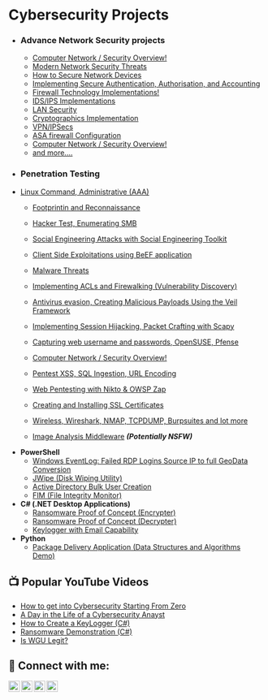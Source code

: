 # Cybersecurity Projects
- <b><h3>Advance Network Security projects</h3></b>
  - [Computer Network / Security Overview!](https://github.com/abfembest/cybersecurity/assets/59797153/e3156ad9-9a87-403a-b30a-6f83666bdba9)
  - [Modern Network Security Threats](https://github.com/abfembest/cybersecurity/assets/59797153/e3156ad9-9a87-403a-b30a-6f83666bdba9)
  - [How to Secure Network Devices](https://github.com/abfembest/cybersecurity/assets/59797153/52fde834-8e7c-48cc-b6eb-eea575c5f0e1)
  - [Implementing Secure Authentication, Authorisation, and Accounting](https://github.com/abfembest/cybersecurity/assets/59797153/e3156ad9-9a87-403a-b30a-6f83666bdba9)
  - [Firewall Technology Implementations!](https://github.com/abfembest/cybersecurity/assets/59797153/e3156ad9-9a87-403a-b30a-6f83666bdba9)
  - [IDS/IPS Implementations](https://github.com/abfembest/cybersecurity/assets/59797153/e3156ad9-9a87-403a-b30a-6f83666bdba9)
  - [LAN Security](https://github.com/abfembest/cybersecurity/assets/59797153/e3156ad9-9a87-403a-b30a-6f83666bdba9)
  - [Cryptographics Implementation](https://github.com/abfembest/cybersecurity/assets/59797153/e3156ad9-9a87-403a-b30a-6f83666bdba9)
  - [VPN/IPSecs](https://github.com/abfembest/cybersecurity/assets/59797153/e3156ad9-9a87-403a-b30a-6f83666bdba9)
  - [ASA firewall Configuration](https://github.com/abfembest/cybersecurity/assets/59797153/e3156ad9-9a87-403a-b30a-6f83666bdba9)
  - [Computer Network / Security Overview!](https://github.com/abfembest/cybersecurity/assets/59797153/e3156ad9-9a87-403a-b30a-6f83666bdba9)
  - [and more....](https://github.com/abfembest/cybersecurity/assets/59797153/e3156ad9-9a87-403a-b30a-6f83666bdba9)
- <b><h3>Penetration Testing</h3></b>
- [Linux Command, Administrative (AAA)](https://github.com/abfembest/cybersecurity/assets/59797153/e3156ad9-9a87-403a-b30a-6f83666bdba9)
  - [Footprintin and Reconnaissance](https://github.com/abfembest/cybersecurity/assets/59797153/e3156ad9-9a87-403a-b30a-6f83666bdba9)
  - [Hacker Test, Enumerating SMB](https://github.com/abfembest/cybersecurity/assets/59797153/52fde834-8e7c-48cc-b6eb-eea575c5f0e1)
  - [Social Engineering Attacks with Social Engineering Toolkit](https://github.com/abfembest/cybersecurity/assets/59797153/e3156ad9-9a87-403a-b30a-6f83666bdba9)
  - [Client Side Exploitations using BeEF application](https://github.com/abfembest/cybersecurity/assets/59797153/e3156ad9-9a87-403a-b30a-6f83666bdba9)
  - [Malware Threats](https://github.com/abfembest/cybersecurity/assets/59797153/e3156ad9-9a87-403a-b30a-6f83666bdba9)
  - [Implementing ACLs and Firewalking (Vulnerability Discovery)](https://github.com/abfembest/cybersecurity/assets/59797153/e3156ad9-9a87-403a-b30a-6f83666bdba9)
  - [Antivirus evasion, Creating Malicious Payloads Using the Veil Framework](https://github.com/abfembest/cybersecurity/assets/59797153/e3156ad9-9a87-403a-b30a-6f83666bdba9)
  - [Implementing Session Hijacking, Packet Crafting with Scapy](https://github.com/abfembest/cybersecurity/assets/59797153/e3156ad9-9a87-403a-b30a-6f83666bdba9)
  - [Capturing web username and passwords, OpenSUSE, Pfense](https://github.com/abfembest/cybersecurity/assets/59797153/e3156ad9-9a87-403a-b30a-6f83666bdba9)
  - [Computer Network / Security Overview!](https://github.com/abfembest/cybersecurity/assets/59797153/e3156ad9-9a87-403a-b30a-6f83666bdba9)
  - [Pentest XSS, SQL Ingestion, URL Encoding](https://github.com/abfembest/cybersecurity/assets/59797153/e3156ad9-9a87-403a-b30a-6f83666bdba9)
  - [Web Pentesting with Nikto & OWSP Zap](https://github.com/abfembest/cybersecurity/assets/59797153/e3156ad9-9a87-403a-b30a-6f83666bdba9)
  - [Creating and Installing SSL Certificates](https://github.com/abfembest/cybersecurity/assets/59797153/e3156ad9-9a87-403a-b30a-6f83666bdba9)
  - [Wireless, Wireshark, NMAP, TCPDUMP, Burpsuites and lot more](https://github.com/abfembest/cybersecurity/assets/59797153/e3156ad9-9a87-403a-b30a-6f83666bdba9)

  - [Image Analysis Middleware](https://github.com/joshmadakor1/4chan-Image-Analysis-Middleware-C964) <b><i>(Potentially NSFW)</b></i>
- <b>PowerShell</b>
  - [Windows EventLog: Failed RDP Logins Source IP to full GeoData Conversion](https://github.com/joshmadakor1/Sentinel-Lab)
  - [JWipe (Disk Wiping Utility)](https://github.com/joshmadakor1/Jwipe.PowerShell)
  - [Active Directory Bulk User Creation](https://github.com/joshmadakor1/AD_PS)
  - [FIM (File Integrity Monitor)](https://github.com/joshmadakor1/PowerShell-Integrity-FIM)
- <b>C# (.NET Desktop Applications)</b>
  - [Ransomware Proof of Concept (Encrypter)](https://github.com/joshmadakor1/EncrypterPOC)
  - [Ransomware Proof of Concept (Decrypter)](https://github.com/joshmadakor1/DecrypterPOC)
  - [Keylogger with Email Capability](https://github.com/joshmadakor1/Key-Logger-With-Email)
- <b>Python</b>
  - [Package Delivery Application (Data Structures and Algorithms Demo)](https://github.com/joshmadakor1/Package-Delivery-Pathfinding-Algorithm)

<h2>📺 Popular YouTube Videos</h2>

- [How to get into Cybersecurity Starting From Zero](https://www.youtube.com/watch?v=a83ASGn_V_s)
- [A Day in the Life of a Cybersecurity Anayst](https://www.youtube.com/watch?v=uHy3oM7NnoU)
- [How to Create a KeyLogger (C#)](https://www.youtube.com/watch?v=N-L9hklSlNk)
- [Ransomware Demonstration (C#)](https://www.youtube.com/watch?v=OfvdQeh79s0)
- [Is WGU Legit?](https://www.youtube.com/watch?v=E2MwRWxDBkA)

<h2> 🤳 Connect with me:</h2>

[<img align="left" alt="JoshMadakor | YouTube" width="22px" src="https://cdn.jsdelivr.net/npm/simple-icons@v3/icons/youtube.svg" />][youtube]
[<img align="left" alt="JoshMadakor | Twitter" width="22px" src="https://cdn.jsdelivr.net/npm/simple-icons@v3/icons/twitter.svg" />][twitter]
[<img align="left" alt="JoshMadakor | LinkedIn" width="22px" src="https://cdn.jsdelivr.net/npm/simple-icons@v3/icons/linkedin.svg" />][linkedin]
[<img align="left" alt="JoshMadakor | Instagram" width="22px" src="https://cdn.jsdelivr.net/npm/simple-icons@v3/icons/instagram.svg" />][instagram]

[twitter]: https://twitter.com/joshmadakor
[youtube]: https://www.youtube.com/c/joshmadakor
[instagram]: https://www.instagram.com/joshmadakor/
[linkedin]: https://linkedin.com/in/joshmadakor

<!--
**joshmadakor1/joshmadakor1** is a ✨ _special_ ✨ repository because its `README.md` (this file) appears on your GitHub profile.

Here are some ideas to get you started:

- 🔭 I’m currently working on ...
- 🌱 I’m currently learning ...
- 👯 I’m looking to collaborate on ...
- 🤔 I’m looking for help with ...
- 💬 Ask me about ...
- 📫 How to reach me: ...
- 😄 Pronouns: ...
- ⚡ Fun fact: ...
-->
